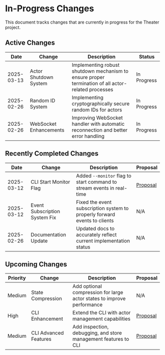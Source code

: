 # In-Progress Changes

This document tracks changes that are currently in progress for the Theater project.

## Active Changes

| Date | Change | Description | Status |
|------|--------|-------------|--------|
| 2025-03-13 | Actor Shutdown System | Implementing robust shutdown mechanism to ensure proper termination of all actor-related processes | In Progress |
| 2025-02-26 | Random ID System | Implementing cryptographically secure random IDs for actors | In Progress |
| 2025-02-26 | WebSocket Enhancements | Improving WebSocket handler with automatic reconnection and better error handling | In Progress |

## Recently Completed Changes

| Date | Change | Description | Proposal |
|------|--------|-------------|----------|
| 2025-03-12 | CLI Start Monitor Flag | Added `--monitor` flag to start command to stream events in real-time | [Proposal](proposals/2025-03-12-cli-monitor-flag.md) |
| 2025-03-12 | Event Subscription System Fix | Fixed the event subscription system to properly forward events to clients | N/A |
| 2025-02-26 | Documentation Update | Updated docs to accurately reflect current implementation status | N/A |

## Upcoming Changes

| Priority | Change | Description | Proposal |
|----------|--------|-------------|----------|
| Medium | State Compression | Add optional compression for large actor states to improve performance | N/A |
| High | CLI Enhancement | Extend the CLI with actor management capabilities | [Proposal](proposals/01-cli-enhancement.md) |
| Medium | CLI Advanced Features | Add inspection, debugging, and store management features to CLI | [Proposal](proposals/02-cli-advanced-features.md) |
